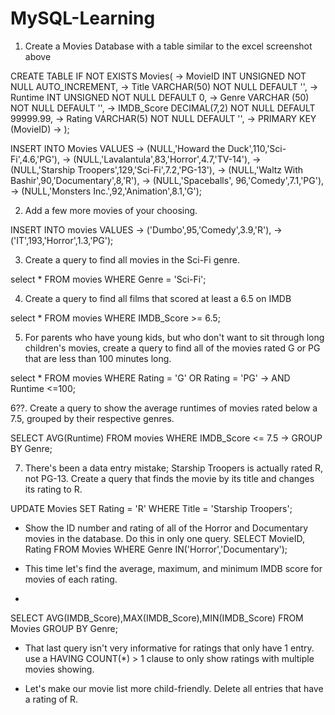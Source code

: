 # MySQL-Learning

1. Create a Movies Database with a table similar to the excel screenshot above

  CREATE TABLE IF NOT EXISTS Movies(
    -> MovieID INT UNSIGNED NOT NULL AUTO_INCREMENT,
    -> Title VARCHAR(50) NOT NULL DEFAULT '',
    -> Runtime INT UNSIGNED NOT NULL DEFAULT 0,
    -> Genre VARCHAR (50) NOT NULL DEFAULT '',
    -> IMDB_Score DECIMAL(7,2) NOT NULL DEFAULT 99999.99,
    -> Rating VARCHAR(5) NOT NULL DEFAULT '',
    -> PRIMARY KEY (MovieID)
    -> );
    
INSERT INTO Movies VALUES
    -> (NULL,'Howard the Duck',110,'Sci-Fi',4.6,'PG'),
    -> (NULL,'Lavalantula',83,'Horror',4.7,'TV-14'),
    -> (NULL,'Starship Troopers',129,'Sci-Fi',7.2,'PG-13'),
    -> (NULL,'Waltz With Bashir',90,'Documentary',8,'R'),
    -> (NULL,'Spaceballs', 96,'Comedy',7.1,'PG'),
    -> (NULL,'Monsters Inc.',92,'Animation',8.1,'G');


2. Add a few more movies of your choosing.

 INSERT INTO movies VALUES
    -> ('Dumbo',95,'Comedy',3.9,'R'),
    -> ('IT',193,'Horror',1.3,'PG');

3. Create a query to find all movies in the Sci-Fi genre.
    
 select * FROM movies WHERE Genre = 'Sci-Fi';

4. Create a query to find all films that scored at least a 6.5 on IMDB

 select * FROM movies WHERE IMDB_Score >= 6.5;
 
 
5. For parents who have young kids, but who don't want to sit through long children's movies, create a query to find all of the movies rated G or PG that are less than 100 minutes long.

 select * FROM movies WHERE Rating = 'G' OR Rating = 'PG'
    -> AND Runtime <=100;
    
6??. Create a query to show the average runtimes of movies rated below a 7.5, grouped by their respective genres.

SELECT AVG(Runtime) FROM movies WHERE IMDB_Score <= 7.5
    -> GROUP BY Genre;
    
    
7. There's been a data entry mistake; Starship Troopers is actually rated R, not PG-13. Create a query that finds the movie by its title and changes its rating to R.

 UPDATE Movies  SET Rating = 'R' WHERE Title = 'Starship Troopers';

- Show the ID number and rating of all of the Horror and Documentary movies in the database. Do this in only one query.
 SELECT MovieID, Rating FROM Movies WHERE Genre IN('Horror','Documentary');


- This time let's find the average, maximum, and minimum IMDB score for movies of each rating.
- 
SELECT AVG(IMDB_Score),MAX(IMDB_Score),MIN(IMDB_Score) FROM Movies GROUP BY Genre;

- That last query isn't very informative for ratings that only have 1 entry. use a HAVING COUNT(*) > 1 clause to only show ratings with multiple movies showing.

- Let's make our movie list more child-friendly. Delete all entries that have a rating of R.

